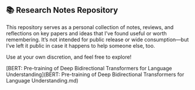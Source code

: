 ## 📚 Research Notes Repository

This repository serves as a personal collection of notes, reviews, and reflections on key papers and ideas that I’ve found useful or worth remembering. It’s not intended for public release or wide consumption—but I’ve left it public in case it happens to help someone else, too.

Use at your own discretion, and feel free to explore!

[BERT: Pre-training of Deep Bidirectional Transformers for Language Understanding](BERT: Pre-training of Deep Bidirectional Transformers for Language Understanding.md)
